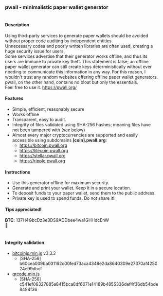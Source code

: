### pwall - minimalistic paper wallet generator
#
#### Description
Using third-party services to generate paper wallets should be avoided without proper code auditing by independent entities.  
Unnecessary codes and poorly written libraries are often used, creating a huge security issue for users.  
Some services advertise that their generator works offline, and thus its users are immune to private key theft.
This statement is false; an offline paper wallet generator can still create keys deterministically without ever needing to communicate this information in any way.
For this reason, I wouldn't trust any random websites offering offline paper wallet generators.  
pwall, on the other hand, contains no bloat but only the essentials.  
Feel free to use it. https://pwall.org/ 

#### Features
* Simple, efficient, reasonably secure
* Works offline
* Transparent, easy to audit. 
* Integrity of files validated using SHA-256 hashes; meaning files have not been tampered with (see below)
* Almost every major cryptocurrencies are supported and easily accessible using subdomains **[coin].pwall.org**:
	* https://bitcoin.pwall.org
	* https://litecoin.pwall.org
	* https://stellar.pwall.org
	* https://ripple.pwall.org
		
#### Instructions
* Use this generator offline for maximum security.
* Generate and print your wallet. Keep it in a secure location.
* To deposit funds to your paper wallet, send them to the public address.
* Private key is used to spend funds. Do not share it!

#### Tips appreciated!  
**BTC**: 137H4GbcDz3e3DS9ADDbee4wa1GHHdcEnW  
:punch:
#
#### Integrity validation
* [bitcoinjs.min.js](https://github.com/bitcoinjs/bitcoinjs-lib) v3.3.2
	* [SHA-256] b60cea009ba031162c00fed73aca4348e2da8640309e27370af425024e99dbcf
* [qrcode.min.js](https://github.com/davidshimjs/qrcodejs) 
	* [SHA-256] c541ef06327885a8415bca8df6071e14189b4855336def4f36db54bde8484f36
